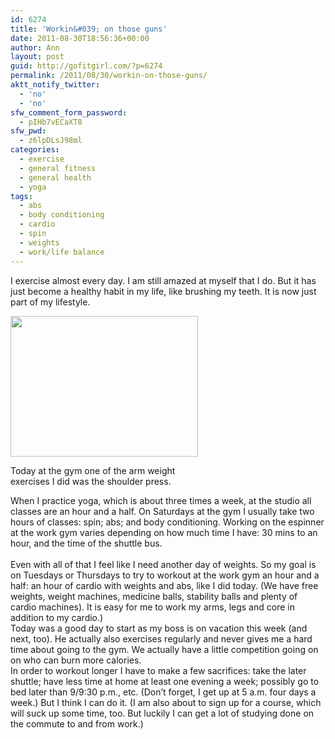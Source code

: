 ```yaml
---
id: 6274
title: 'Workin&#039; on those guns'
date: 2011-08-30T18:56:36+00:00
author: Ann
layout: post
guid: http://gofitgirl.com/?p=6274
permalink: /2011/08/30/workin-on-those-guns/
aktt_notify_twitter:
  - 'no'
  - 'no'
sfw_comment_form_password:
  - pIHb7vECaXT8
sfw_pwd:
  - z6lpDLsJ98ml
categories:
  - exercise
  - general fitness
  - general health
  - yoga
tags:
  - abs
  - body conditioning
  - cardio
  - spin
  - weights
  - work/life balance
---
```

I exercise almost every day. I am still amazed at myself that I do. But it has just become a healthy habit in my life, like brushing my teeth. It is now just part of my lifestyle.  


<div id="attachment_6279" style="width: 310px" class="wp-caption alignleft">
  <a href="http://gofitgirl.com/blog/wp-content/uploads/2011/08/photo-3_3.jpg"><img class="size-medium wp-image-6279" title="photo 3_3" src="http://gofitgirl.com/blog/wp-content/uploads/2011/08/photo-3_3-300x225.jpg" alt="" width="300" height="225" /></a>
  
  <p class="wp-caption-text">
    Today at the gym one of the arm weight exercises I did was the shoulder press.
  </p>
</div>

  
When I practice yoga, which is about three times a week, at the studio all classes are an hour and a half. On Saturdays at the gym I usually take two hours of classes: spin; abs; and body conditioning. Working on the espinner at the work gym varies depending on how much time I have: 30 mins to an hour, and the time of the shuttle bus.  
&nbsp;  
Even with all of that I feel like I need another day of weights. So my goal is on Tuesdays or Thursdays to try to workout at the work gym an hour and a half: an hour of cardio with weights and abs, like I did today. (We have free weights, weight machines, medicine balls, stability balls and plenty of cardio machines). It is easy for me to work my arms, legs and core in addition to my cardio.)  
Today was a good day to start as my boss is on vacation this week (and next, too). He actually also exercises regularly and never gives me a hard time about going to the gym. We actually have a little competition going on on who can burn more calories.  
In order to workout longer I have to make a few sacrifices: take the later shuttle; have less time at home at least one evening a week; possibly go to bed later than 9/9:30 p.m., etc. (Don&#8217;t forget, I get up at 5 a.m. four days a week.) But I think I can do it. (I am also about to sign up for a course, which will suck up some time, too. But luckily I can get a lot of studying done on the commute to and from work.)